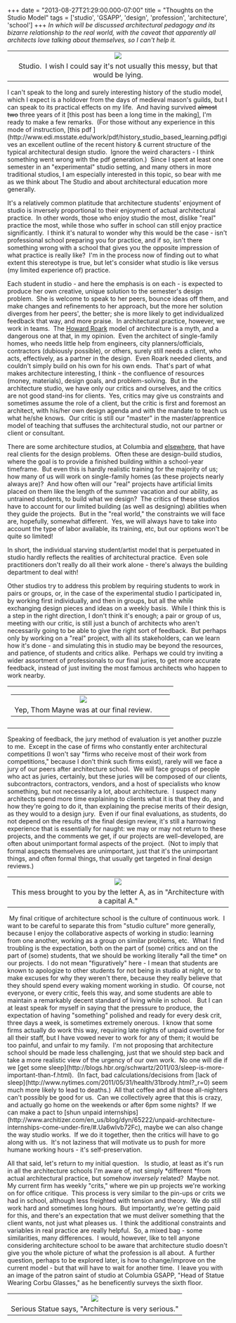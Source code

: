 +++
date = "2013-08-27T21:29:00.000-07:00"
title = "Thoughts on the Studio Model"
tags = ['studio', 'GSAPP', 'design', 'profession', 'architecture', 'school']
+++
*In which will be discussed architectural pedagogy and its bizarre relationship to the real world, with the caveat that apparently all architects love talking about themselves, so I can't help it.*

<table align="center" cellpadding="0" cellspacing="0" class="tr-caption-container" style="margin-left: auto; margin-right: auto; text-align: center;"><tbody><tr><td style="text-align: center;"><img src="http://4.bp.blogspot.com/-K4HKHjxch9o/UaUE7JuXHBI/AAAAAAAACLY/TYgIewu4Qj4/s1600/IMG_20130509_002757.jpg"/></td></tr><tr><td class="tr-caption" style="text-align: center;">Studio.  I wish I could say it's not usually this messy, but that would be lying.</td></tr></tbody></table>I can't speak to the long and surely interesting history of the studio model, which I expect is a holdover from the days of medieval mason's guilds, but I can speak to its practical effects on my life.  And having survived <strike>almost two</strike> three years of it [this post has been a long time in the making], I'm ready to make a few remarks.  (For those without any experience in this mode of instruction, [this pdf ](http://www.edi.msstate.edu/work/pdf/history_studio_based_learning.pdf)gives an excellent outline of the recent history & current structure of the typical architectural design studio.  Ignore the weird characters - I think something went wrong with the pdf generation.)  Since I spent at least one semester in an "experimental" studio setting, and many others in more traditional studios, I am especially interested in this topic, so bear with me as we think about The Studio and about architectural education more generally.

It's a relatively common platitude that architecture students' enjoyment of studio is inversely proportional to their enjoyment of actual architectural practice.  In other words, those who enjoy studio the most, dislike "real" practice the most, while those who suffer in school can still enjoy practice significantly.  I think it's natural to wonder why this would be the case - isn't professional school preparing you for practice, and if so, isn't there something wrong with a school that gives you the opposite impression of what practice is really like?  I'm in the process now of finding out to what extent this stereotype is true, but let's consider what studio is like versus (my limited experience of) practice.

Each student in studio - and here the emphasis is on each - is expected to produce her own creative, unique solution to the semester's design problem.  She is welcome to speak to her peers, bounce ideas off them, and make changes and refinements to her approach, but the more her solution diverges from her peers', the better; she is more likely to get individualized feedback that way, and more praise.  In architectural practice, however, we work in teams.  The [Howard Roark](http://en.wikipedia.org/wiki/The_Fountainhead) model of architecture is a myth, and a dangerous one at that, in my opinion.  Even the architect of single-family homes, who needs little help from engineers, city planners/officials, contractors (dubiously possible), or others, surely still needs a client, who acts, effectively, as a partner in the design.  Even Roark needed clients, and couldn't simply build on his own for his own ends.  That's part of what makes architecture interesting, I think - the confluence of resources (money, materials), design goals, and problem-solving.  But in the architecture studio, we have only our critics and ourselves, and the critics are not good stand-ins for clients.  Yes, critics may give us constraints and sometimes assume the role of a client, but the critic is first and foremost an architect, with his/her own design agenda and with the mandate to teach us what he/she knows.  Our critic is still our "master" in the master/apprentice model of teaching that suffuses the architectural studio, not our partner or client or consultant.

There are some architecture studios, at Columbia and [elsewhere](http://www.ruralstudio.org/), that have real clients for the design problems.  Often these are design-build studios, where the goal is to provide a finished building within a school-year timeframe.  But even this is hardly realistic training for the majority of us; how many of us will work on single-family homes (as these projects nearly always are)?  And how often will our "real" projects have artificial limits placed on them like the length of the summer vacation and our ability, as untrained students, to build what we design?  The critics of these studios have to account for our limited building (as well as designing) abilities when they guide the projects.  But in the "real world," the constraints we will face are, hopefully, somewhat different.  Yes, we will always have to take into account the type of labor available, its training, etc, but our options won't be quite so limited!

In short, the individual starving student/artist model that is perpetuated in studio hardly reflects the realities of architectural practice.  Even sole practitioners don't really do all their work alone - there's always the building department to deal with!

Other studios try to address this problem by requiring students to work in pairs or groups, or, in the case of the experimental studio I participated in, by working first individually, and then in groups, but all the while exchanging design pieces and ideas on a weekly basis.  While I think this is a step in the right direction, I don't think it's enough; a pair or group of us, meeting with our critic, is still just a bunch of architects who aren't necessarily going to be able to give the right sort of feedback.  But perhaps only by working on a "real" project, with all its stakeholders, can we learn how it's done - and simulating this in studio may be beyond the resources, and patience, of students and critics alike.  Perhaps we could try inviting a wider assortment of professionals to our final juries, to get more accurate feedback, instead of just inviting the most famous architects who happen to work nearby.

<table align="center" cellpadding="0" cellspacing="0" class="tr-caption-container" style="margin-left: auto; margin-right: auto; text-align: center;"><tbody><tr><td style="text-align: center;"><table align="center" cellpadding="0" cellspacing="0" class="tr-caption-container" style="margin-left: auto; margin-right: auto; text-align: center;"><tbody><tr><td style="text-align: center;"><img src="http://4.bp.blogspot.com/-8ocRi55VFZw/UaUHAJgW6ZI/AAAAAAAAClI/FXqBs5-aVos/s1600/IMG_20130506_014801.jpg"/></td></tr><tr><td class="tr-caption" style="text-align: center;">Yep, Thom Mayne was at our final review.</td><td class="tr-caption" style="text-align: center;">

</td><td class="tr-caption" style="text-align: center;">

</td></tr></tbody></table></td></tr><tr><td class="tr-caption" style="text-align: center;"></td></tr></tbody></table>Speaking of feedback, the jury method of evaluation is yet another puzzle to me.  Except in the case of firms who constantly enter architectural competitions (I won't say "firms who receive most of their work from competitions," because I don't think such firms exist), rarely will we face a jury of our peers after architecture school.  We will face groups of people who act as juries, certainly, but these juries will be composed of our clients, subcontractors, contractors, vendors, and a host of specialists who know something, but not necessarily a lot, about architecture.  I suspect many architects spend more time explaining to clients what it is that they do, and how they're going to do it, than explaining the precise merits of their design, as they would to a design jury.  Even if our final evaluations, as students, do not depend on the results of the final design review, it's still a harrowing experience that is essentially for naught: we may or may not return to these projects, and the comments we get, if our projects are well-developed, are often about unimportant formal aspects of the project.  (Not to imply that formal aspects themselves are unimportant, just that it's the unimportant things, and often formal things, that usually get targeted in final design reviews.)

<table align="center" cellpadding="0" cellspacing="0" class="tr-caption-container"><tbody><tr><td style="text-align: center;"><img src="http://1.bp.blogspot.com/-O1fU9aqLf9E/Uh13WWi7ixI/AAAAAAAAClM/5YB50rbYhiA/s1600/IMG_5012.jpg"/></td></tr><tr><td class="tr-caption" style="text-align: center;">This mess brought to you by the letter A, as in "Architecture with a capital A."</td></tr></tbody></table> My final critique of architecture school is the culture of continuous work.  I want to be careful to separate this from "studio culture" more generally, because I enjoy the collaborative aspects of working in studio: learning from one another, working as a group on similar problems, etc.  What I find troubling is the expectation, both on the part of (some) critics and on the part of (some) students, that we should be working literally *all the time* on our projects.  I do not mean "figuratively" here - I mean that students are known to apologize to other students for not being in studio at night, or to make excuses for why they weren't there, because they really believe that they should spend every waking moment working in studio.  Of course, not everyone, or every critic, feels this way, and some students are able to maintain a remarkably decent standard of living while in school.   But I can at least speak for myself in saying that the pressure to produce, the expectation of having "something" polished and ready for every desk crit, three days a week, is sometimes extremely onerous.  I know that some firms actually do work this way, requiring late nights of unpaid overtime for all their staff, but I have vowed never to work for any of them; it would be too painful, and unfair to my family.  I'm not proposing that architecture school should be made less challenging, just that we should step back and take a more realistic view of the urgency of our own work.  No one will die if we [get some sleep](http://blogs.hbr.org/schwartz/2011/03/sleep-is-more-important-than-f.html).  (In fact, bad calculations/decisions from [lack of sleep](http://www.nytimes.com/2011/05/31/health/31brody.html?_r=0) seem much more likely to lead to deaths.)  All that coffee and all those all-nighters can't possibly be good for us.  Can we collectively agree that this is crazy, and actually go home on the weekends or after 6pm some nights?  If we can make a pact to [shun unpaid internships](http://www.architizer.com/en_us/blog/dyn/65222/unpaid-architecture-internships-come-under-fire/#.Ua6wIvb72Fc), maybe we can also change the way studio works.  If we do it together, then the critics will have to go along with us.  It's not laziness that will motivate us to push for more humane working hours - it's self-preservation.

All that said, let's return to my initial question.   Is studio, at least as it's run in all the architecture schools I'm aware of, not simply *different *from actual architectural practice, but somehow *inversely* related?  Maybe not.  My current firm has weekly "crits," where we pin up projects we're working on for office critique.  This process is very similar to the pin-ups or crits we had in school, although less freighted with tension and theory.  We do still work hard and sometimes long hours.  But importantly, we're getting paid for this, and there's an expectation that we must deliver something that the client wants, not just what pleases us.  I think the additional constraints and variables in real practice are really helpful.  So, a mixed bag - some similarities, many differences.  I would, however, like to tell anyone considering architecture school to be aware that architecture studio doesn't give you the whole picture of what the profession is all about.  A further question, perhaps to be explored later, is how to change/improve on the current model - but that will have to wait for another time.  I leave you with an image of the patron saint of studio at Columbia GSAPP, "Head of Statue Wearing Corbu Glasses," as he beneficently surveys the sixth floor.

<table align="center" cellpadding="0" cellspacing="0" class="tr-caption-container" style="margin-left: auto; margin-right: auto; text-align: center;"><tbody><tr><td style="text-align: center;"><img src="http://1.bp.blogspot.com/-fUVu6ZhG7DU/UJdGI0Zb7EI/AAAAAAAABiA/ct7z9PKRT8M/s1600/IMG_7938.JPG"/></td></tr><tr><td class="tr-caption" style="text-align: center;">Serious Statue says, "Architecture is very serious."</td></tr></tbody></table>
